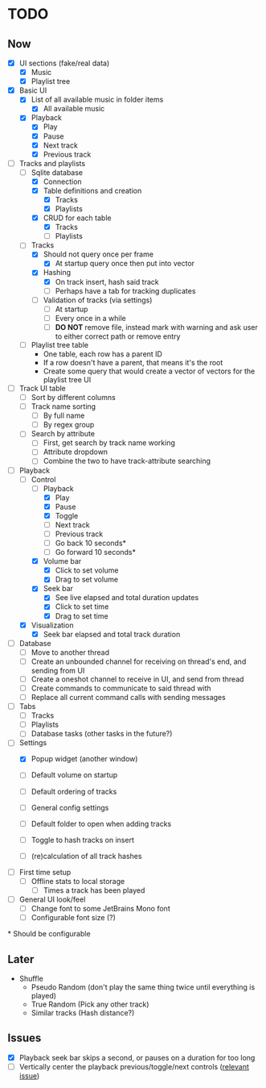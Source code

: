 # TODO

## Now

- [x] UI sections (fake/real data)
    - [x] Music
    - [x] Playlist tree

- [x] Basic UI
    - [x] List of all available music in folder items
        - [x] All available music
    - [x] Playback
        - [x] Play
        - [x] Pause
        - [x] Next track
        - [x] Previous track

- [ ] Tracks and playlists
    - [ ] Sqlite database
        - [x] Connection
        - [x] Table definitions and creation
            - [x] Tracks
            - [x] Playlists
        - [x] CRUD for each table
            - [x] Tracks
            - [ ] Playlists
    - [ ] Tracks
        - [x] Should not query once per frame
            - [x] At startup query once then put into vector
        - [x] Hashing
            - [x] On track insert, hash said track
            - [ ] Perhaps have a tab for tracking duplicates
        - [ ] Validation of tracks (via settings)
            - [ ] At startup
            - [ ] Every once in a while
            - [ ] __DO NOT__ remove file, instead mark with warning and ask user to either correct path or remove entry
    - [ ] Playlist tree table
        - One table, each row has a parent ID
        - If a row doesn't have a parent, that means it's the root
        - Create some query that would create a vector of vectors for the playlist tree UI

- [ ] Track UI table
    - [ ] Sort by different columns
    - [ ] Track name sorting
        - [ ] By full name
        - [ ] By regex group
    - [ ] Search by attribute
        - [ ] First, get search by track name working
        - [ ] Attribute dropdown
        - [ ] Combine the two to have track-attribute searching

- [ ] Playback
    - [ ] Control
        - [ ] Playback
            - [x] Play
            - [x] Pause
            - [x] Toggle
            - [ ] Next track
            - [ ] Previous track
            - [ ] Go back 10 seconds*
            - [ ] Go forward 10 seconds*
        - [x] Volume bar
            - [x] Click to set volume
            - [x] Drag to set volume
        - [x] Seek bar
            - [x] See live elapsed and total duration updates
            - [x] Click to set time
            - [x] Drag to set time
    - [x] Visualization
        - [x] Seek bar elapsed and total track duration

- [ ] Database
    - [ ] Move to another thread
    - [ ] Create an unbounded channel for receiving on thread's end, and sending from UI
    - [ ] Create a oneshot channel to receive in UI, and send from thread
    - [ ] Create commands to communicate to said thread with
    - [ ] Replace all current command calls with sending messages

- [ ] Tabs
    - [ ] Tracks
    - [ ] Playlists
    - [ ] Database tasks (other tasks in the future?)

- [ ] Settings
    - [x] Popup widget (another window)
    - [ ] Default volume on startup
    - [ ] Default ordering of tracks
    - [ ] General config settings

    - [ ] Default folder to open when adding tracks
    - [ ] Toggle to hash tracks on insert
    - [ ] (re)calculation of all track hashes

- [ ] First time setup
    - [ ] Offline stats to local storage
        - [ ] Times a track has been played

- [ ] General UI look/feel
    - [ ] Change font to some JetBrains Mono font
    - [ ] Configurable font size (?)

\* Should be configurable

## Later

- Shuffle
    - Pseudo Random (don't play the same thing twice until everything is played)
    - True Random (Pick any other track)
    - Similar tracks (Hash distance?)

## Issues

- [x] Playback seek bar skips a second, or pauses on a duration for too long
- [ ] Vertically center the playback previous/toggle/next controls ([relevant issue](https://github.com/emilk/egui/discussions/1197))
